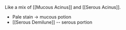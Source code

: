Like a mix of [[Mucous Acinus]] and [[Serous Acinus]].
- Pale stain -> mucous potion
- [[Serous Demilune]] -- serous portion